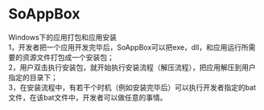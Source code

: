 # SoAppBox
Windows下的应用打包和应用安装<br>
1，开发者把一个应用开发完毕后，SoAppBox可以把exe，dll，和应用运行所需要的资源文件打包成一个安装包；<br>
2，用户双击执行安装包，就开始执行安装流程（解压流程），把应用解压到用户指定的目录下；<br>
3，在安装流程中，有若干个时机（例如安装完毕后）可以执行开发者指定的bat文件，在该bat文件中，开发者可以做任意的事情。<br>
<br>
<br>
